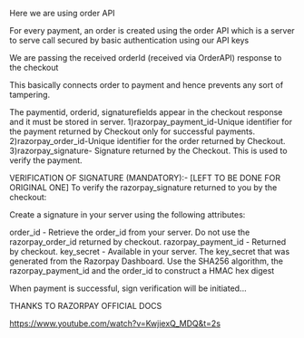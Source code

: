 Here we are using order API 

For every payment, an order is created using the order API which is a server to serve call secured by basic authentication using our API keys

We are passing the received orderId (received via OrderAPI) response to the checkout

This basically connects order to payment and hence prevents any sort of tampering.

The paymentid, orderid, signaturefields appear in the checkout response and it must be stored in server.
1)razorpay_payment_id-Unique identifier for the payment returned by Checkout only for successful payments.
2)razorpay_order_id-Unique identifier for the order returned by Checkout.
3)razorpay_signature- Signature returned by the Checkout. This is used to verify the payment.


VERIFICATION OF SIGNATURE  (MANDATORY):-
[LEFT TO BE DONE FOR ORIGINAL ONE]
To verify the razorpay_signature returned to you by the checkout:

Create a signature in your server using the following attributes:

order_id - Retrieve the order_id from your server. Do not use the razorpay_order_id returned by checkout.
razorpay_payment_id - Returned by checkout.
key_secret - Available in your server.
The key_secret that was generated from the Razorpay Dashboard.
Use the SHA256 algorithm, the razorpay_payment_id and the order_id to construct a HMAC hex digest

When payment is successful, sign verification will be initiated...

THANKS TO RAZORPAY OFFICIAL DOCS


https://www.youtube.com/watch?v=KwjiexQ_MDQ&t=2s
